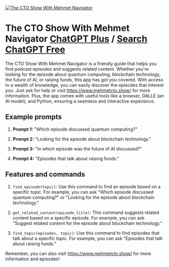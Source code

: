 
[![The CTO Show With Mehmet Navigator](https://files.oaiusercontent.com/file-t0YJLr29NKwHiAqkaSmo03F4?se=2123-10-18T06%3A46%3A43Z&sp=r&sv=2021-08-06&sr=b&rscc=max-age%3D31536000%2C%20immutable&rscd=attachment%3B%20filename%3D1a9b516c-15b6-4e0d-98a1-f60633603924.png&sig=M4rGq/pYoDohA2zk0Wyw05Oh5cLrsDp2xj9UIM473fc%3D)](https://chat.openai.com/g/g-D4SaVAEpi-the-cto-show-with-mehmet-navigator)

# The CTO Show With Mehmet Navigator [ChatGPT Plus](https://chat.openai.com/g/g-D4SaVAEpi-the-cto-show-with-mehmet-navigator) / [Search ChatGPT Free](https://gptcall.net/index.html#/?search=The%20CTO%20Show%20With%20Mehmet%20Navigator)

The CTO Show With Mehmet Navigator is a friendly guide that helps you find podcast episodes and suggests related content. Whether you're looking for the episode about quantum computing, blockchain technology, the future of AI, or raising funds, this app has got you covered. With access to a wealth of knowledge, you can easily discover the episodes that interest you. Just ask for help or visit https://www.mehmetcto.show/ for more information. Plus, the app comes with useful tools like a browser, DALLE (an AI model), and Python, ensuring a seamless and interactive experience.

## Example prompts

1. **Prompt 1:** "Which episode discussed quantum computing?"

2. **Prompt 2:** "Looking for the episode about blockchain technology."

3. **Prompt 3:** "In which episode was the future of AI discussed?"

4. **Prompt 4:** "Episodes that talk about raising funds."

## Features and commands

1. `find_episode(topic)`: Use this command to find an episode based on a specific topic. For example, you can ask "Which episode discussed quantum computing?" or "Looking for the episode about blockchain technology."

2. `get_related_content(episode_title)`: This command suggests related content based on a specific episode. For example, you can ask "Suggest related content for the episode about blockchain technology."

3. `find_topic(episodes, topic)`: Use this command to find episodes that talk about a specific topic. For example, you can ask "Episodes that talk about raising funds."

Remember, you can also visit https://www.mehmetcto.show/ for more information and episodes!


